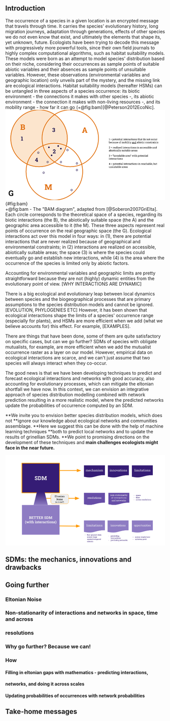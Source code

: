## Introduction  
The occurrence of a species in a given location is an
encrypted message that travels through time. It carries the species'
evolutionary history, long migration journeys, adaptation through generations,
effects of other species we do not even know that exist, and
ultimately the elements that shape its, yet unknown, future. Ecologists have
been trying to decode this message with progressively more powerful tools,
since their own field journals to highly complex computational algorithms,
such as habitat suitability models. These models were born as an attempt to
model species' distribution based on their niche, considering their
occurrences as sample points of suitable abiotic variables and their absences
as sample points of unsuitable variables. However, these observations
(environmental variables and geographic location) only unveils part of the
mystery, and the missing link are ecological interactions. Habitat
suitability models (hereafter HSMs) can be untangled in three aspects of a
species occurrence: its biotic environment - the connections it makes with
other species -, its abiotic environment - the connection it makes with
non-living resources -, and its mobility range - how far it can go
(+@fig:bam)[@Peterson2012EcoNic].  
![bam diagram](figures/bam.png){#fig:bam}  
+@fig:bam - The "BAM diagram", adapted from [@Soberon2007GriElta]. Each circle corresponds
to the theoretical space of a species, regarding its biotic interactions (the B),
the abiotically suitable space (the A) and the geographic area accessible to
it (the M). These three aspects represent real points of occurrence on the
real geographic space (the G). Ecological interactions act over this model in
four ways: in (1), there are potential interactions that are never realized
because of geographical and environmental constraints; in (2) interactions
are realized on accessible, abiotically suitable areas; the space (3) is
where the species could eventually go and establish new interactions, while
(4) is the area where the occurrence of the species is limited only by
abiotic factors.

Accounting for environmental variables and geographic limits are pretty
straightforward because they are not (highly) dynamic entities from the
evolutionary point of view. [WHY INTERACTIONS ARE DYNAMIC]

There is a big ecological and evolutionary leap between local dynamics between
species and the biogeographical processes that are primary assumptions to the
species distribution models and cannot be ignored. [EVOLUTION, PHYLOGENIES ETC]
However, it has been shown that ecological interactions shape the limits of a
species' occurrence range (especially for plants), and HSMs are more efficient
when we add (what we believe accounts for) this effect. For example, [EXAMPLES].

There are things that have been done, some of them are quite satisfactory on
specific cases, but can we go further? SDMs of species with obligate mutualists,
for example, are more efficient when we add the mutualist occurrence raster as a
layer on our model. However, empirical data on ecological interactions are
scarce, and we can't just assume that two species will always interact when they
co-occur.

The good news is that we have been developing techniques to predict and forecast
ecological interactions and networks with good accuracy, also accounting for
evolutionary processes, which can mitigate the eltonian shortfall we have now.
In this context, we can envision an integrative approach of species distribution
modelling combined with network prediction resulting in a more realistic model,
where the predicted networks update the probabilities of occurrence computed by
an SDM.

**We invite you to envision better species distribution models, which does not
**ignore our knowledge about ecological networks and communities assemblage.
**Here we suggest this can be done with the help of machine learning techniques
**both to predict local networks and to update the results of grinellian SDMs.
**We point to promising directions on the development of these techniques and
**main challenges ecologists might face in the near future.**

![TODO](figures/concept.png)

## SDMs: the mechanics, innovations and drawbacks  

## Going further  

### Eltonian Noise  

### Non-stationarity of interactions and networks in space, time and across
### resolutions  

### Why go further? Because we can!  

### How  

#### Filling in eltonian gaps with mathematics - predicting interactions,
#### networks, and doing it across scales  

#### Updating probabilities of occurrences with network probabilities  

## Take-home messages   
